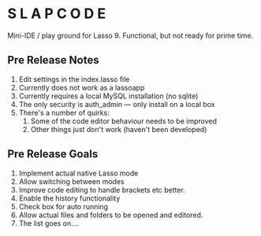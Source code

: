 S L A P C O D E
===============
Mini-IDE / play ground for Lasso 9.
Functional, but not ready for prime time.

Pre Release Notes
-----------------
1. Edit settings in the index.lasso file
2. Currently does not work as a lassoapp
3. Currently requires a local MySQL installation (no sqlite)
4. The only security is auth_admin — only install on a local box
5. There's a number of quirks:
	1. Some of the code editor behaviour needs to be improved 
	2. Other things just don't work (haven't been developed)

Pre Release Goals
-----------------
1. Implement actual native Lasso mode
2. Allow switching between modes
3. Improve code editing to handle brackets etc better.
4. Enable the history functionality
5. Check box for auto running
6. Allow actual files and folders to be opened and editored.
7. The list goes on....









